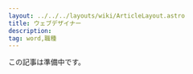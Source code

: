```yaml
---
layout: ../../../layouts/wiki/ArticleLayout.astro
title: ウェブデザイナー
description:
tag: word,職種
---
```


この記事は準備中です。
